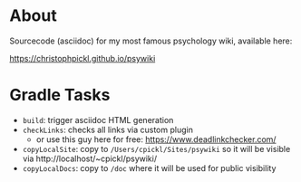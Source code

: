 # About

Sourcecode (asciidoc) for my most famous psychology wiki, available here:

https://christophpickl.github.io/psywiki

# Gradle Tasks

* `build`: trigger asciidoc HTML generation
* `checkLinks`: checks all links via custom plugin
  * or use this guy here for free: https://www.deadlinkchecker.com/ 
* `copyLocalSite`: copy to `/Users/cpickl/Sites/psywiki` so it will be visible via http://localhost/~cpickl/psywiki/
* `copyLocalDocs`: copy to `/doc` where it will be used for public visibility
